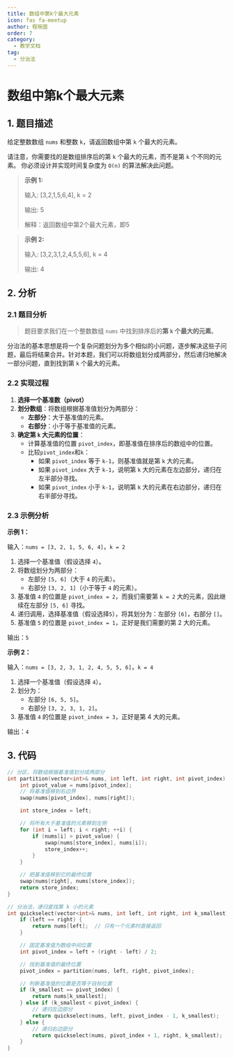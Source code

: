 ```yaml
---
title: 数组中第k个最大元素
icon: fas fa-meetup
author: 程琬茵
order: 7
category:
  - 教学文档
tag:
  - 分治法
---
```


# 数组中第k个最大元素
## 1. 题目描述

给定整数数组 `nums` 和整数 `k`，请返回数组中第 `k` 个最大的元素。

请注意，你需要找的是数组排序后的第 `k` 个最大的元素，而不是第 `k` 个不同的元素。
你必须设计并实现时间复杂度为 `O(n)` 的算法解决此问题。

>  **示例 1:**
>
> 输入: [3,2,1,5,6,4], k = 2
> 
> 输出: 5
>
> 解释：返回数组中第2个最大元素，即5


> **示例 2:**
>
> 输入: [3,2,3,1,2,4,5,5,6], k = 4
>
> 输出: 4

## 2. 分析

### 2.1 题目分析

> 题目要求我们在一个整数数组 `nums` 中找到排序后的**第 `k` 个最大的元素**。

分治法的基本思想是将一个复杂问题划分为多个相似的小问题，逐步解决这些子问题，最后将结果合并。针对本题，我们可以将数组划分成两部分，然后递归地解决一部分问题，直到找到第 `k` 个最大的元素。

### 2.2 实现过程

1. **选择一个基准数（pivot）**
2. **划分数组**：将数组根据基准值划分为两部分：
   - **左部分**：大于基准值的元素。
   - **右部分**：小于等于基准值的元素。
3. **确定第 `k` 大元素的位置**：
   - 计算基准值的位置 `pivot_index`，即基准值在排序后的数组中的位置。
   - 比较`pivot_index`和`k`：
     - 如果 `pivot_index` 等于 `k-1`，则基准值就是第 `k` 大的元素。
     - 如果 `pivot_index` 大于 `k-1`，说明第 `k` 大的元素在左边部分，递归在左半部分寻找。
     - 如果 `pivot_index` 小于 `k-1`，说明第 `k` 大的元素在右边部分，递归在右半部分寻找。

### 2.3 示例分析

**示例 1：**

输入：`nums = [3, 2, 1, 5, 6, 4]`，`k = 2`

1. 选择一个基准值（假设选择 `4`）。
2. 将数组划分为两部分：
   - 左部分 `[5, 6]`（大于 `4` 的元素）。
   - 右部分 `[3, 2, 1]`（小于等于 `4` 的元素）。
3. 基准值 `4` 的位置是 `pivot_index = 2`，而我们需要第 `k = 2` 大的元素，因此继续在左部分 `[5, 6]` 寻找。
4. 递归调用，选择基准值（假设选择`5`），将其划分为：左部分 `[6]`，右部分 `[]`。
5. 基准值 `5` 的位置是 `pivot_index = 1`，正好是我们需要的第 2 大的元素。

输出：`5`

**示例 2：**

输入：`nums = [3, 2, 3, 1, 2, 4, 5, 5, 6]`，`k = 4`

1. 选择一个基准值（假设选择 `4`）。
2. 划分为：
   - 左部分 `[6, 5, 5]`。
   - 右部分 `[3, 2, 3, 1, 2]`。
3. 基准值 `4` 的位置是 `pivot_index = 3`，正好是第 4 大的元素。

输出：`4`

## 3. 代码
```cpp
// 分区，将数组根据基准值划分成两部分
int partition(vector<int>& nums, int left, int right, int pivot_index) {
    int pivot_value = nums[pivot_index];
    // 将基准值移到右边界
    swap(nums[pivot_index], nums[right]);

    int store_index = left;

    // 将所有大于基准值的元素移到左侧
    for (int i = left; i < right; ++i) {
        if (nums[i] > pivot_value) {
            swap(nums[store_index], nums[i]);
            store_index++;
        }
    }

    // 把基准值移到它的最终位置
    swap(nums[right], nums[store_index]);
    return store_index;
}
```

``` cpp
// 分治法，递归查找第 k 小的元素
int quickselect(vector<int>& nums, int left, int right, int k_smallest) {
    if (left == right) {
        return nums[left];  // 只有一个元素时直接返回
    }

    // 固定基准值为数组中间位置
    int pivot_index = left + (right - left) / 2;

    // 找到基准值的最终位置
    pivot_index = partition(nums, left, right, pivot_index);

    // 判断基准值的位置是否等于目标位置
    if (k_smallest == pivot_index) {
        return nums[k_smallest];
    } else if (k_smallest < pivot_index) {
        // 递归左边部分
        return quickselect(nums, left, pivot_index - 1, k_smallest);
    } else {
        // 递归右边部分
        return quickselect(nums, pivot_index + 1, right, k_smallest);
    }
}
```

